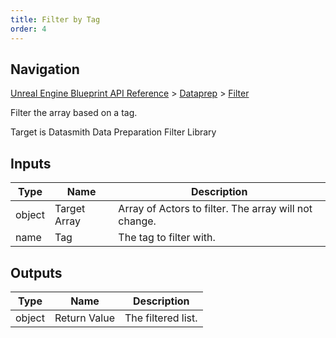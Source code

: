 ```yaml
---
title: Filter by Tag
order: 4
---
```

## Navigation

[Unreal Engine Blueprint API Reference](https://dev.epicgames.com/documentation/en-us/unreal-engine/BlueprintAPI) > [Dataprep](https://dev.epicgames.com/documentation/en-us/unreal-engine/BlueprintAPI/Dataprep) > [Filter](https://dev.epicgames.com/documentation/en-us/unreal-engine/BlueprintAPI/Dataprep/Filter)

Filter the array based on a tag.

Target is Datasmith Data Preparation Filter Library

## Inputs

| Type | Name | Description |
| --- | --- | --- |
| object | Target Array | Array of Actors to filter. The array will not change. |
| name | Tag | The tag to filter with. |

## Outputs

| Type | Name | Description |
| --- | --- | --- |
| object | Return Value | The filtered list. |
